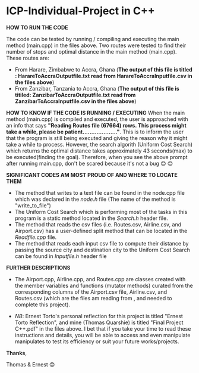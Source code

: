 # ICP-Individual-Project in C++

**HOW TO RUN THE CODE**

The code can be tested by running / compiling and executing the main method (main.cpp) in the files above. Two routes were tested to find their number of stops and optimal distance in the main method (main.cpp). These routes are: 
- From Harare, Zimbabwe to Accra, Ghana (**The output of this file is titled : HarareToAccraOutputfile.txt read from HarareToAccraInputfile.csv in the files above**)
- From Zanzibar, Tanzania to Accra, Ghana (**The output of this file is titiled: ZanzibarToAccraOutputfile.txt read from ZanzibarToAccraInputfile.csv in the files above**)

**HOW TO KNOW IF THE CODE IS RUNNING / EXECUTING**
When the main method (main.cpp) is compiled and executed, the user is approached with an info that says **"Reading Routes file (67664) rows. This process might take a while, please be patient...................."**. This is to inform the user that the program is still being executed and giving the reason why it might take a while to process. However, the search algorith (Uniform Cost Search) which returns the optimal distance takes approximately 43 seconds(max) to be executed(finding the goal). Therefore, when you see the above prompt after running main.cpp, don't be scared because it's not a bug :blush: 😊

**SIGNIFICANT CODES AM MOST PROUD OF AND WHERE TO LOCATE THEM**
- The method that writes to a text file can be found in the node.cpp file which was declared in the *node.h* file (The name of the method is "write_to_file")
- The Uniform Cost Search which is performing most of the tasks in this program is a static method located in the *Search.h* header file.
- The method that reads the csv files (i.e. Routes.csv, Airline.csv, and Airport.csv) has a user-defined split method that can be located in the *Readfile.cpp* file.
- The method that reads each input csv file to compute their distance by passing the source city and destination city to the Uniform Cost Search can be found in *Inputfile.h* header file

**FURTHER DESCRIPTIONS**
- The Airport.cpp, Airline.cpp, and Routes.cpp are classes created with the member variables and functions (mutator methods) curated from the corresponding columns of the Airport.csv file, Airline.csv, and Routes.csv (which are the files am reading from , and needed to complete this project).

- *NB*: Ernest Torto's personal reflection for this project is titled "Ernest Torto Reflection", and mine (Thomas Quarshie) is titled "Final Project C++.pdf" in the files above. I bet that if you take your time to read these instructions and details, you will be able to access and even manipulate manipulates to test its efficiency or suit your future works/projects.

**Thanks**,

Thomas & Ernest 😊
